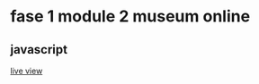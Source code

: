 # fase 1 module 2 museum online

## javascript

[live view](https://32817.hosts1.ma-cloud.nl/f1m2js/)
